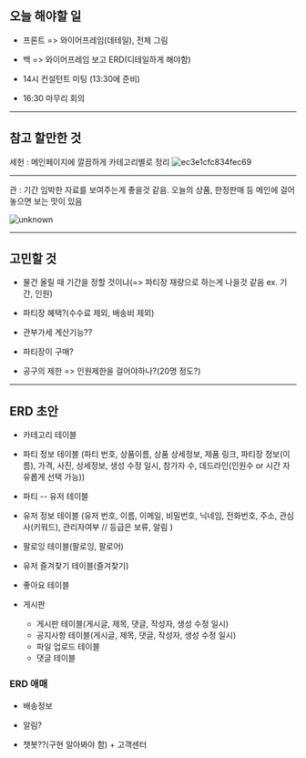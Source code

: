 ## 오늘 해야할 일

- 프론트 => 와이어프레임(데테일), 전체 그림

- 백 => 와이어프레임 보고 ERD(디테일하게 해야함)



- 14시 컨설턴트 미팅 (13:30에 준비)



- 16:30 마무리 회의





---------

## 참고 할만한 것



세헌 : 메인페이지에 깔끔하게 카테고리별로 정리 ![ec3e1cfc834fec69](https://media.discordapp.net/attachments/923082859894415433/930628960709140550/ec3e1cfc834fec69.jpg)





-----





관 : 기간 임박한 자료를 보여주는게 좋을것 같음. 오늘의 상품, 한정판매 등 메인에 걸어놓으면  보는 맛이 있음

![unknown](https://cdn.discordapp.com/attachments/923082859894415433/930629599992381490/unknown.png)





----



## 고민할 것

- 물건 올릴 때 기간을 정할 것이냐(=> 파티장 재량으로 하는게 나을것 같음 ex. 기간, 인원)

- 파티장 혜택?(수수료 제외, 배송비 제외)

- 관부가세 계산기능??

- 파티장이 구매? 

- 공구의 제한 => 인원제한을 걸어야하나?(20명 정도?)

  

---

## ERD 초안



- 카테고리 테이블
- 파티 정보 테이블 (파티 번호, 상품이름, 상품 상세정보, 제품 링크, 파티장 정보(이름), 가격, 사진, 상세정보, 생성 수정 일시, 참가자 수, 데드라인(인원수 or 시간 자유롭게 선택 가능))

-  파티 -- 유저 테이블

- 유저 정보 테이블 (유저 번호, 이름, 이메일, 비밀번호, 닉네임, 전화번호, 주소, 관심사(키워드), 관리자여부 // 등급은 보류, 알림 )

- 팔로잉 테이블(팔로잉, 팔로어)

- 유저 즐겨찾기 테이블(즐겨찾기)
- 좋아요 테이블

- 게시판
  - 게시판 테이블(게시글, 제목, 댓글, 작성자, 생성 수정 일시)
  - 공지사항 테이블(게시글, 제목, 댓글, 작성자, 생성 수정 일시)
  - 파일 업로드 테이블
  - 댓글 테이블

  

### ERD 애매

- 배송정보

- 알림?

- 챗봇??(구현 알아봐야 함) + 고객센터















